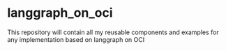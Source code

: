 # langgraph_on_oci
This repository will contain all my reusable components and examples for any implementation based on langgraph on OCI
